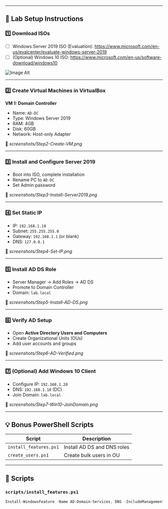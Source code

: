 
---

## 🔧 Lab Setup Instructions

### 1️⃣ Download ISOs
- [ ] Windows Server 2019 ISO (Evaluation): https://www.microsoft.com/en-us/evalcenter/evaluate-windows-server-2019
- [ ] (Optional) Windows 10 ISO: https://www.microsoft.com/en-us/software-download/windows10

 ![Image Alt](image_url)

---

### 2️⃣ Create Virtual Machines in VirtualBox

**VM 1: Domain Controller**
- Name: `AD-DC`
- Type: Windows Server 2019
- RAM: 4GB
- Disk: 60GB
- Network: Host-only Adapter

📸 _screenshots/Step2-Create-VM.png_

---

### 3️⃣ Install and Configure Server 2019

- Boot into ISO, complete installation
- Rename PC to `AD-DC`
- Set Admin password

📸 _screenshots/Step3-Install-Server2019.png_

---

### 4️⃣ Set Static IP

- IP: `192.168.1.10`
- Subnet: `255.255.255.0`
- Gateway: `192.168.1.1` (or blank)
- DNS: `127.0.0.1`

📸 _screenshots/Step4-Set-IP.png_

---

### 5️⃣ Install AD DS Role

- Server Manager → Add Roles → AD DS
- Promote to Domain Controller
- Domain: `lab.local`

📸 _screenshots/Step5-Install-AD-DS.png_

---

### 6️⃣ Verify AD Setup

- Open **Active Directory Users and Computers**
- Create Organizational Units (OUs)
- Add user accounts and groups

📸 _screenshots/Step6-AD-Verified.png_

---

### 7️⃣ (Optional) Add Windows 10 Client

- Configure IP: `192.168.1.20`
- DNS: `192.168.1.10` (DC)
- Join Domain: `lab.local`

📸 _screenshots/Step7-Win10-JoinDomain.png_

---

## 💡 Bonus PowerShell Scripts

| Script | Description |
|--------|-------------|
| `install_features.ps1` | Install AD DS and DNS roles |
| `create_users.ps1`     | Create bulk users in OU     |

---

## 📜 Scripts

### `scripts/install_features.ps1`

```powershell
Install-WindowsFeature -Name AD-Domain-Services, DNS -IncludeManagementTools






